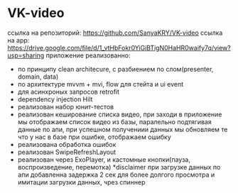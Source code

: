 # VK-video

ссылка на репозиторий: https://github.com/SanyaKRY/VK-video
ссылка на app: https://drive.google.com/file/d/1_vtHbFokr0YiGiBTigN0HaHR0waify7q/view?usp=sharing
приложение реализованно:
- по принципу clean architecure, с разбиением по слом(presenter, domain, data)
- по архитектуре mvvm + mvi, flow для стейта и ui event
- для асинхроных запросов retrofit
- dependency injection Hilt
- реализован набор юнит-тестов
- реализован кеширование списка видео, при заходи в приложение мы отображаем список видео из базы, паралельно подтягивая данные по апи, при успешном получениии данных мы обновляем те что у нас в базе при ошибке, отображаем ошибку
- реализована обработка ошибок
- реализован SwipeRefreshLayout
- реализован через ExoPlayer, и кастомные кнопки(пауза, воспроизведение, перемотка)
  *disclaimer при загрузке данных по апи добавленна задержка 2 сек для более долгого просмотра и имитации загрузки данных, чрез спиннер

